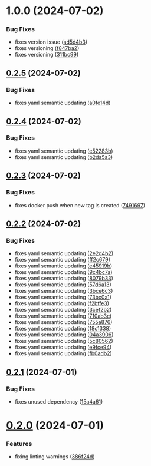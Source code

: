 # 1.0.0 (2024-07-02)


### Bug Fixes

* fixes version issue ([ad5d4b3](https://github.com/evanmcpheron/delete_me/commit/ad5d4b39f37aa9a87b614a7098f7053a1b35b48c))
* fixes versioning ([f847ba2](https://github.com/evanmcpheron/delete_me/commit/f847ba2ab2c561f2d7b5d3dc827ff27856b5d4aa))
* fixes versioning ([311bc99](https://github.com/evanmcpheron/delete_me/commit/311bc9901e1ef4a5c3eed41d20376196e3776e96))

## [0.2.5](https://github.com/evanmcpheron/sprint-planner/compare/v0.2.4...v0.2.5) (2024-07-02)


### Bug Fixes

* fixes yaml semantic updating ([a0fe14d](https://github.com/evanmcpheron/sprint-planner/commit/a0fe14d7ccfd6d5aafce32b6d8e665f4d4c20fb6))

## [0.2.4](https://github.com/evanmcpheron/sprint-planner/compare/v0.2.3...v0.2.4) (2024-07-02)


### Bug Fixes

* fixes yaml semantic updating ([e52283b](https://github.com/evanmcpheron/sprint-planner/commit/e52283bf6a564142a6ca05997f1bc19653c03754))
* fixes yaml semantic updating ([b2da5a3](https://github.com/evanmcpheron/sprint-planner/commit/b2da5a3f0d860774bf707962cadd2726245534cf))

## [0.2.3](https://github.com/evanmcpheron/sprint-planner/compare/v0.2.2...v0.2.3) (2024-07-02)


### Bug Fixes

* fixes docker push when new tag is created ([7491697](https://github.com/evanmcpheron/sprint-planner/commit/749169764b9f4511c52c0a2debfe052e17b99f9f))

## [0.2.2](https://github.com/evanmcpheron/sprint-planner/compare/v0.2.1...v0.2.2) (2024-07-02)


### Bug Fixes

* fixes yaml semantic updating ([2e2d4b2](https://github.com/evanmcpheron/sprint-planner/commit/2e2d4b2b9c5f430848d56567ec2de75b117af0fe))
* fixes yaml semantic updating ([ff2c679](https://github.com/evanmcpheron/sprint-planner/commit/ff2c679578acedd7fa51083a2de49269ad8515bf))
* fixes yaml semantic updating ([e45919b](https://github.com/evanmcpheron/sprint-planner/commit/e45919b0071d37705edbc5a3c5281a9d6f9c8363))
* fixes yaml semantic updating ([9c4bc7a](https://github.com/evanmcpheron/sprint-planner/commit/9c4bc7a3084a752091ca163ee9a6841d9b0d2bfd))
* fixes yaml semantic updating ([8079b33](https://github.com/evanmcpheron/sprint-planner/commit/8079b33724f837393771cf7d61de351b40b5c7a2))
* fixes yaml semantic updating ([57d6a13](https://github.com/evanmcpheron/sprint-planner/commit/57d6a13b270c0156722a7119adc40894b56139d0))
* fixes yaml semantic updating ([3bce6c3](https://github.com/evanmcpheron/sprint-planner/commit/3bce6c399c7f80f7ba6dbf814a7e050f749b7370))
* fixes yaml semantic updating ([73bc0a1](https://github.com/evanmcpheron/sprint-planner/commit/73bc0a1ce90bd6389ee42e060e3bd83f0cf30aa0))
* fixes yaml semantic updating ([f2bffe3](https://github.com/evanmcpheron/sprint-planner/commit/f2bffe390c31e70bea18ab735f1f7291d96d6dbd))
* fixes yaml semantic updating ([3cef2b2](https://github.com/evanmcpheron/sprint-planner/commit/3cef2b2a19d9d6094d5e4d5b3da2cbd84a406f2a))
* fixes yaml semantic updating ([710ab3c](https://github.com/evanmcpheron/sprint-planner/commit/710ab3c1fa0c95066e114a8dd5d406f08e29c45c))
* fixes yaml semantic updating ([755a876](https://github.com/evanmcpheron/sprint-planner/commit/755a8765263df91275f2cd8ff4046f54ef8116a9))
* fixes yaml semantic updating ([18c1338](https://github.com/evanmcpheron/sprint-planner/commit/18c13389a1a1d21fb129e2565c2753ed5b52793b))
* fixes yaml semantic updating ([04a3906](https://github.com/evanmcpheron/sprint-planner/commit/04a3906d26e46e6e2930c21cdb7c6f909343092f))
* fixes yaml semantic updating ([5c80562](https://github.com/evanmcpheron/sprint-planner/commit/5c8056241bdc8cdfe9a1d5591796d928abd2313c))
* fixes yaml semantic updating ([e9fce94](https://github.com/evanmcpheron/sprint-planner/commit/e9fce9407290cb33dc0516e7d7da6dd2f465f17f))
* fixes yaml semantic updating ([fb0adb2](https://github.com/evanmcpheron/sprint-planner/commit/fb0adb2d0306ea5b6c8d19279eb12a4b298d13e5))

## [0.2.1](https://github.com/evanmcpheron/sprint-planner/compare/v0.2.0...v0.2.1) (2024-07-01)


### Bug Fixes

* fixes unused dependency ([15a4a61](https://github.com/evanmcpheron/sprint-planner/commit/15a4a617523bdc37d1f2ce35eff92b694ac9ddb0))

# [0.2.0](https://github.com/evanmcpheron/sprint-planner/compare/v0.1.0...v0.2.0) (2024-07-01)


### Features

* fixing linting warnings ([386f24d](https://github.com/evanmcpheron/sprint-planner/commit/386f24df18baa098afa79652d31903f674fe62af))
